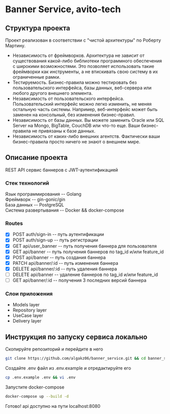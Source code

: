 # Banner Service, avito-tech
## Структура проекта
Проект реализован в соответствии с "чистой архитектуры" по Роберту Мартину.
- Независимость от фреймворков. Архитектура не зависит от существования какой-либо библиотеки программного обеспечения с широкими возможностями. Это позволяет использовать такие фреймворки как инструменты, а не втискивать свою систему в их ограниченные рамки.
- Тестируемость. Бизнес-правила можно тестировать без пользовательского интерфейса, базы данных, веб-сервера или любого другого внешнего элемента.
- Независимость от пользовательского интерфейса. Пользовательский интерфейс можно легко изменить, не меняя остальную часть системы. Например, веб-интерфейс может быть заменен на консольный, без изменения бизнес-правил.
- Независимость от базы данных. Вы можете заменить Oracle или SQL Server на Mongo, BigTable, CouchDB или что-то еще. Ваши бизнес-правила не привязаны к базе данных.
- Независимость от каких-либо внешних агентств. Фактически ваши бизнес-правила просто ничего не знают о внешнем мире.

## Описание проекта
REST API сервис баннеров с JWT-аутентификацией
### Стек технологий
Язык программирования -- Golang\
Фреймворк -- gin-gonic/gin\
База данных -- PostgreSQL\
Система развертывания -- Docker && docker-compose

### Routes
- [x] POST auth/sign-in -- путь аутентификации
- [x] POST auth/sign-up -- путь регистрации
- [x] GET api/user_banner -- путь получения баннера для пользователя
- [x] GET api/banner -- путь получения баннеров по tag_id и/или feature_id
- [x] POST api/banner -- путь создания баннера
- [x] PATCH api/banner/:id -- путь изменения баннера
- [x] DELETE api/banner/:id -- путь удаления баннера
- [ ] DELETE api/banner -- удаление баннеров по tag_id и/или feature_id
- [ ] GET api/banner/:id -- получения 3 последних версий баннера

### Слои приложения
- Models layer
- Repository layer
- UseCase layer
- Delivery layer

## Инструкция по запуску сервиса локально
Скопируйте репозиторий и перейдите в него
```bash
git clone https://github.com/algakz06/banner_service.git && cd banner_service
```
Создайте .env файл из .env.example и отредактируйте его
```bash
cp .env.example .env && vi .env
```
Запустите docker-compose
```bash
docker-compose up --build -d
```
Готово! api доступно на пути localhost:8080
